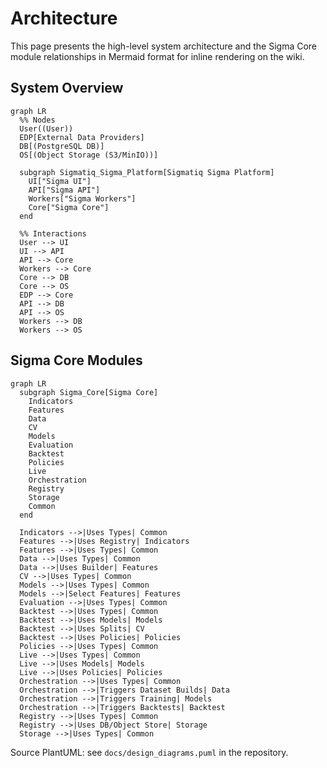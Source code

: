 # Architecture

This page presents the high-level system architecture and the Sigma Core module relationships in Mermaid format for inline rendering on the wiki.

## System Overview

```mermaid
graph LR
  %% Nodes
  User((User))
  EDP[External Data Providers]
  DB[(PostgreSQL DB)]
  OS[(Object Storage (S3/MinIO))]

  subgraph Sigmatiq_Sigma_Platform[Sigmatiq Sigma Platform]
    UI["Sigma UI"]
    API["Sigma API"]
    Workers["Sigma Workers"]
    Core["Sigma Core"]
  end

  %% Interactions
  User --> UI
  UI --> API
  API --> Core
  Workers --> Core
  Core --> DB
  Core --> OS
  EDP --> Core
  API --> DB
  API --> OS
  Workers --> DB
  Workers --> OS
```

## Sigma Core Modules

```mermaid
graph LR
  subgraph Sigma_Core[Sigma Core]
    Indicators
    Features
    Data
    CV
    Models
    Evaluation
    Backtest
    Policies
    Live
    Orchestration
    Registry
    Storage
    Common
  end

  Indicators -->|Uses Types| Common
  Features -->|Uses Registry| Indicators
  Features -->|Uses Types| Common
  Data -->|Uses Types| Common
  Data -->|Uses Builder| Features
  CV -->|Uses Types| Common
  Models -->|Uses Types| Common
  Models -->|Select Features| Features
  Evaluation -->|Uses Types| Common
  Backtest -->|Uses Types| Common
  Backtest -->|Uses Models| Models
  Backtest -->|Uses Splits| CV
  Backtest -->|Uses Policies| Policies
  Policies -->|Uses Types| Common
  Live -->|Uses Types| Common
  Live -->|Uses Models| Models
  Live -->|Uses Policies| Policies
  Orchestration -->|Uses Types| Common
  Orchestration -->|Triggers Dataset Builds| Data
  Orchestration -->|Triggers Training| Models
  Orchestration -->|Triggers Backtests| Backtest
  Registry -->|Uses Types| Common
  Registry -->|Uses DB/Object Store| Storage
  Storage -->|Uses Types| Common
```

Source PlantUML: see `docs/design_diagrams.puml` in the repository.


